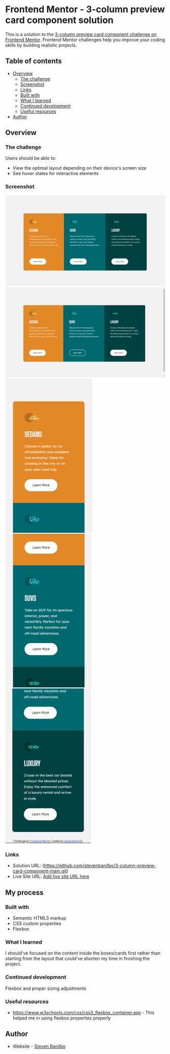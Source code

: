 # Frontend Mentor - 3-column preview card component solution

This is a solution to the [3-column preview card component challenge on Frontend Mentor](https://www.frontendmentor.io/challenges/3column-preview-card-component-pH92eAR2-). Frontend Mentor challenges help you improve your coding skills by building realistic projects. 

## Table of contents

- [Overview](#overview)
  - [The challenge](#the-challenge)
  - [Screenshot](#screenshot)
  - [Links](#links)
  - [Built with](#built-with)
  - [What I learned](#what-i-learned)
  - [Continued development](#continued-development)
  - [Useful resources](#useful-resources)
- [Author](#author)


## Overview

### The challenge

Users should be able to:

- View the optimal layout depending on their device's screen size
- See hover states for interactive elements

### Screenshot

![Desktop Preview](solution/Desktop.png)
![On Hover](solution/Hover.png)
![Mobile top view](solution/Mobile-1.png)
![Mobile middle view](solution/Mobile-2.png)
![Mobile bottom view](solution/Mobile-3.png)

### Links

- Solution URL: (https://github.com/stevenbanilbo/3-column-preview-card-component-main.git)
- Live Site URL: [Add live site URL here](https://stevenbanilbo.github.io)

## My process

### Built with

- Semantic HTML5 markup
- CSS custom properties
- Flexbox

### What I learned

I should've focused on the content inside the boxes/cards first rather than starting from the layout that could've shorten my time in finishing the project.

### Continued development

Flexbox and proper sizing adjustments

### Useful resources

- https://www.w3schools.com/css/css3_flexbox_container.asp - This helped me in using flexbox properties properly

## Author

- Website - [Steven Banilbo](https://stevenbanilbo.github.io)

